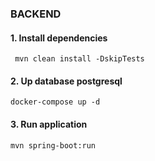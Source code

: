 ### BACKEND

#### 1. Install dependencies
```
 mvn clean install -DskipTests
```

#### 2. Up database postgresql
```
docker-compose up -d
```

#### 3. Run application
```
mvn spring-boot:run
```
